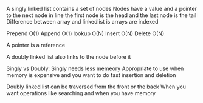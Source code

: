 A singly linked list contains a set of nodes
Nodes have a value and a pointer to the next node in line
the first node is the head and the last node is the tail
Difference between array and linkedlist is arrays are indexed

Prepend O(1)
Append O(1)
lookup O(N)
Insert O(N)
Delete O(N)

A pointer is a reference

A doubly linked list also links to the node before it

Singly vs Doubly:
Singly needs less memeory
Appropriate to use when memory is expensive and you want to do fast insertion and deletion

Doubly linked list can be traversed from the front or the back
When you want operations like searching and when you have memory
